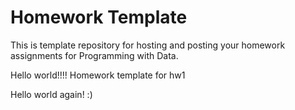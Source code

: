 <!-- Good work! Just a few comments below. -->

# Homework Template

<!-- Part of the assignment was to try out different Markdown features, like adding images, headings, bold, italic, bullets, numbered lists, links, etc. Please update to try out a few more features. :-) -->

This is template repository for hosting and posting your homework assignments for Programming with Data.

Hello world!!!! Homework template for hw1

Hello world again! :)

<!-- For best practices, always end your file with a blank line. -->

